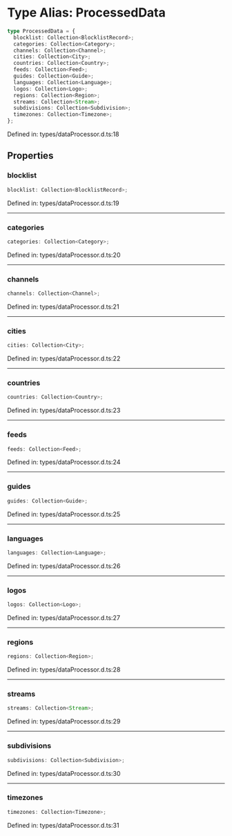 # Type Alias: ProcessedData

```ts
type ProcessedData = {
  blocklist: Collection<BlocklistRecord>;
  categories: Collection<Category>;
  channels: Collection<Channel>;
  cities: Collection<City>;
  countries: Collection<Country>;
  feeds: Collection<Feed>;
  guides: Collection<Guide>;
  languages: Collection<Language>;
  logos: Collection<Logo>;
  regions: Collection<Region>;
  streams: Collection<Stream>;
  subdivisions: Collection<Subdivision>;
  timezones: Collection<Timezone>;
};
```

Defined in: types/dataProcessor.d.ts:18

## Properties

### blocklist

```ts
blocklist: Collection<BlocklistRecord>;
```

Defined in: types/dataProcessor.d.ts:19

***

### categories

```ts
categories: Collection<Category>;
```

Defined in: types/dataProcessor.d.ts:20

***

### channels

```ts
channels: Collection<Channel>;
```

Defined in: types/dataProcessor.d.ts:21

***

### cities

```ts
cities: Collection<City>;
```

Defined in: types/dataProcessor.d.ts:22

***

### countries

```ts
countries: Collection<Country>;
```

Defined in: types/dataProcessor.d.ts:23

***

### feeds

```ts
feeds: Collection<Feed>;
```

Defined in: types/dataProcessor.d.ts:24

***

### guides

```ts
guides: Collection<Guide>;
```

Defined in: types/dataProcessor.d.ts:25

***

### languages

```ts
languages: Collection<Language>;
```

Defined in: types/dataProcessor.d.ts:26

***

### logos

```ts
logos: Collection<Logo>;
```

Defined in: types/dataProcessor.d.ts:27

***

### regions

```ts
regions: Collection<Region>;
```

Defined in: types/dataProcessor.d.ts:28

***

### streams

```ts
streams: Collection<Stream>;
```

Defined in: types/dataProcessor.d.ts:29

***

### subdivisions

```ts
subdivisions: Collection<Subdivision>;
```

Defined in: types/dataProcessor.d.ts:30

***

### timezones

```ts
timezones: Collection<Timezone>;
```

Defined in: types/dataProcessor.d.ts:31
